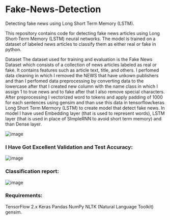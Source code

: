# Fake-News-Detection
Detecting fake news using Long Short Term Memory (LSTM).

This repository contains code for detecting fake news articles using Long Short-Term Memory (LSTM) neural networks. The model is trained on a dataset of labeled news articles to classify them as either real or fake in 
python.

Dataset
The dataset used for training and evaluation is the Fake News Dataset which consists of a collection of news articles labeled as real or fake. It contains features such as article text, title, and others. I perfomed data cleaning in which I removed the NEWS that have unkown publishers and than I perfomed data preprocessing by converting data to the lowercase after that I created new column with the name class in which I assign 1 to true news and to fake after that I also remove special characters. After preprocessing I vectorized word to tokens and apply padding of 1000 for each sentences using gensim and than use this data in tensorflow/keras Long Short Term Mermory (LSTM) to create model that detect fake news. In model I have used Embedding layer (that is used to represent words), LSTM layer (that is used in place of SImpleRNN to avoid short term memory) and than Dense layer. 

![image](https://github.com/muhammadmehdi89/Fake-News-Detection/assets/142395586/5dbd5b47-adcb-48a3-88e5-54e66599930c)

### I Have Got Excellent Validation and Test Accuracy:

![image](https://github.com/muhammadmehdi89/Fake-News-Detection/assets/142395586/1957f8f7-0a40-466e-b042-903bd77fdf91)

### Classification report:

![image](https://github.com/muhammadmehdi89/Fake-News-Detection/assets/142395586/b9f6637a-ffdf-4efb-bdc9-936d8e96fdf0)

### Requirements:

TensorFlow 2.x
Keras
Pandas
NumPy
NLTK (Natural Language Toolkit)
gensim.

